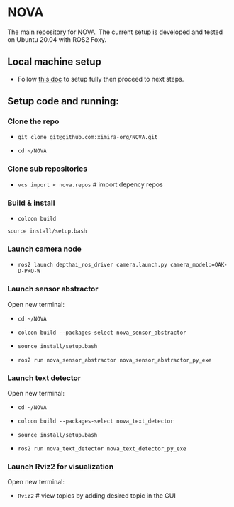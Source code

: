 # NOVA
The main repository for NOVA. The current setup is developed and tested on Ubuntu 20.04 with ROS2 Foxy.

## Local machine setup

* Follow [this doc](docs/README_setup_local.md) to setup fully then proceed to next steps.

## Setup code and running:

### Clone the repo
* `git clone git@github.com:ximira-org/NOVA.git` 

* `cd ~/NOVA`

### Clone sub repositories
* `vcs import < nova.repos` # import depency repos

### Build & install
* `colcon build`

`source install/setup.bash`

### Launch camera node
* `ros2 launch depthai_ros_driver camera.launch.py camera_model:=OAK-D-PRO-W`

### Launch sensor abstractor
Open new terminal:

* `cd ~/NOVA`

* `colcon build --packages-select nova_sensor_abstractor`

* `source install/setup.bash`

* `ros2 run nova_sensor_abstractor nova_sensor_abstractor_py_exe`

### Launch text detector
Open new terminal:

* `cd ~/NOVA`

* `colcon build --packages-select nova_text_detector`

* `source install/setup.bash`

* `ros2 run nova_text_detector nova_text_detector_py_exe`

### Launch Rviz2 for visualization
Open new terminal:

* `Rviz2` # view topics by adding desired topic in the GUI




